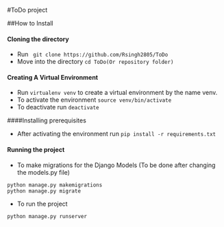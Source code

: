 #ToDo project

##How to Install
#### Cloning the directory
* Run ``` git clone https://github.com/Rsingh2805/ToDo```
* Move into the directory ```cd ToDo(Or repository folder)```
#### Creating A Virtual Environment
* Run ```virtualenv venv``` to create a virtual environment by the name venv.
* To activate the environment ```source venv/bin/activate```
* To deactivate run ```deactivate```

####Installing prerequisites
* After activating the environment run ```pip install -r requirements.txt```

#### Running the project
* To make migrations for the Django Models (To be done after changing the models.py file)
```
python manage.py makemigrations
python manage.py migrate
```

* To run the project
```
python manage.py runserver
```